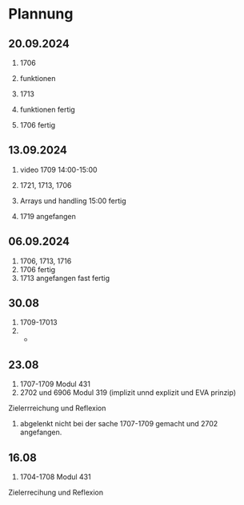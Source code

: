 # Plannung 
## 20.09.2024
1. 1706
2. funktionen
3. 1713

4. funktionen fertig
5. 1706 fertig
## 13.09.2024
1. video 1709 14:00-15:00
2. 1721, 1713, 1706

3. Arrays und handling 15:00 fertig
4. 1719 angefangen

## 06.09.2024
1. 1706, 1713, 1716
2. 1706 fertig
3. 1713 angefangen fast fertig
## 30.08
1. 1709-17013
2. -

## 23.08 
1. 1707-1709 Modul 431
2. 2702 und 6906 Modul 319 (implizit unnd explizit und EVA prinzip)

Zielerrreichung und Reflexion
1. abgelenkt nicht bei der sache 1707-1709 gemacht und 2702 angefangen.

## 16.08 
1. 1704-1708 Modul 431

Zielerrecihung und Reflexion
